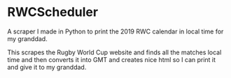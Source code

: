 # RWCScheduler
A scraper I made in Python to print the 2019 RWC calendar in local time for my granddad.

This scrapes the Rugby World Cup website and finds all the matches local time and then converts it into GMT and creates nice html so I can print it and give it to my granddad.
